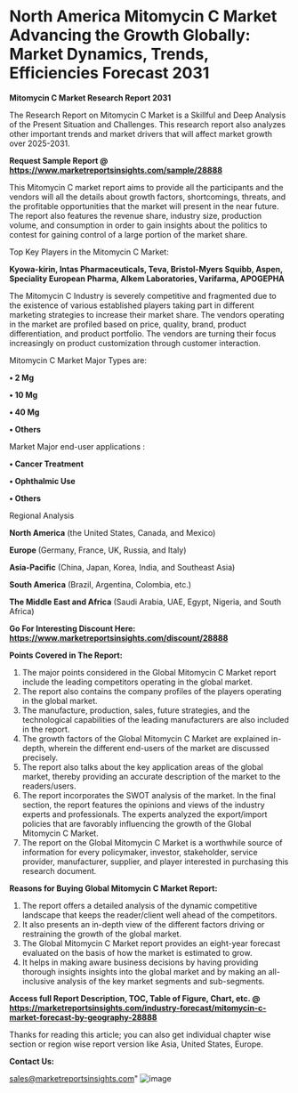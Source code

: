 # North America Mitomycin C Market Advancing the Growth Globally: Market Dynamics, Trends, Efficiencies Forecast 2031

<strong>Mitomycin C Market Research Report 2031</strong>

The Research Report on Mitomycin C Market is a Skillful and Deep Analysis of the Present Situation and Challenges. This research report also analyzes other important trends and market drivers that will affect market growth over 2025-2031.

<strong>Request Sample Report @ <a href=https://www.marketreportsinsights.com/sample/28888>https://www.marketreportsinsights.com/sample/28888</a></strong>

This Mitomycin C market report aims to provide all the participants and the vendors will all the details about growth factors, shortcomings, threats, and the profitable opportunities that the market will present in the near future. The report also features the revenue share, industry size, production volume, and consumption in order to gain insights about the politics to contest for gaining control of a large portion of the market share.

Top Key Players in the Mitomycin C Market:

<strong>Kyowa-kirin, Intas Pharmaceuticals, Teva, Bristol-Myers Squibb, Aspen, Speciality European Pharma, Alkem Laboratories, Varifarma, APOGEPHA</strong>

The Mitomycin C Industry is severely competitive and fragmented due to the existence of various established players taking part in different marketing strategies to increase their market share. The vendors operating in the market are profiled based on price, quality, brand, product differentiation, and product portfolio. The vendors are turning their focus increasingly on product customization through customer interaction.

Mitomycin C Market Major Types are:

<strong>• 2 Mg

• 10 Mg

• 40 Mg

• Others</strong>

Market Major end-user applications :

<strong>• Cancer Treatment

• Ophthalmic Use

• Others</strong>

Regional Analysis

</u><strong><b>North America</b></strong> (the United States, Canada, and Mexico)

<strong><b>Europe </b></strong>(Germany, France, UK, Russia, and Italy)

<strong><b>Asia-Pacific</b></strong> (China, Japan, Korea, India, and Southeast Asia)

<strong><b>South America</b></strong> (Brazil, Argentina, Colombia, etc.)

<strong><b>The Middle East and Africa</b></strong> (Saudi Arabia, UAE, Egypt, Nigeria, and South Africa)

<strong>Go For Interesting Discount Here: <a href=https://www.marketreportsinsights.com/discount/28888>https://www.marketreportsinsights.com/discount/28888</a></strong>

<strong>Points Covered in The Report:</strong>
<ol>
  <li>The major points considered in the Global Mitomycin C Market report include the leading competitors operating in the global market.</li>
  <li>The report also contains the company profiles of the players operating in the global market.</li>
  <li>The manufacture, production, sales, future strategies, and the technological capabilities of the leading manufacturers are also included in the report.</li>
  <li>The growth factors of the Global Mitomycin C Market are explained in-depth, wherein the different end-users of the market are discussed precisely.</li>
  <li>The report also talks about the key application areas of the global market, thereby providing an accurate description of the market to the readers/users.</li>
  <li>The report incorporates the SWOT analysis of the market. In the final section, the report features the opinions and views of the industry experts and professionals. The experts analyzed the export/import policies that are favorably influencing the growth of the Global Mitomycin C Market.</li>
  <li>The report on the Global Mitomycin C Market is a worthwhile source of information for every policymaker, investor, stakeholder, service provider, manufacturer, supplier, and player interested in purchasing this research document.</li>
</ol>
<strong>Reasons for Buying Global Mitomycin C Market Report:</strong>

<ol>
  <li>The report offers a detailed analysis of the dynamic competitive landscape that keeps the reader/client well ahead of the competitors.</li>
  <li>It also presents an in-depth view of the different factors driving or restraining the growth of the global market.</li>
  <li>The Global Mitomycin C Market report provides an eight-year forecast evaluated on the basis of how the market is estimated to grow.</li>
  <li>It helps in making aware business decisions by having providing thorough insights insights into the global market and by making an all-inclusive analysis of the key market segments and sub-segments.</li>
</ol>
<strong>Access full Report Description, TOC, Table of Figure, Chart, etc. @ <a href=https://marketreportsinsights.com/industry-forecast/mitomycin-c-market-forecast-by-geography-28888>https://marketreportsinsights.com/industry-forecast/mitomycin-c-market-forecast-by-geography-28888</a></strong>


Thanks for reading this article; you can also get individual chapter wise section or region wise report version like Asia, United States, Europe.

<strong>Contact Us:</strong>

sales@marketreportsinsights.com"
![image](https://github.com/user-attachments/assets/2fff2e51-a51b-4549-a52e-d65a14514f64)
